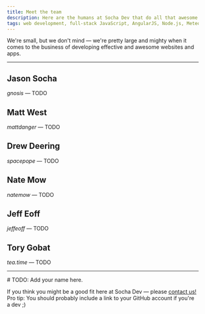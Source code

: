 ```yaml
---
title: Meet the team
description: Here are the humans at Socha Dev that do all that awesome dev work for your team. They are all quite great.
tags: web development, full-stack JavaScript, AngularJS, Node.js, Meteor, PHP, Phalcon, Drupal
---
```


We're small, but we don't mind &mdash; we're pretty large and mighty when it comes to the business of developing effective and awesome websites and apps.

* * *

## Jason Socha

_gnosis_ &mdash; TODO

## Matt West

_mattdanger_ &mdash; TODO

## Drew Deering

_spacepope_ &mdash; TODO

## Nate Mow

_natemow_ &mdash; TODO

## Jeff Eoff

_jeffeoff_ &mdash; TODO

## Tory Gobat

_tea.time_ &mdash; TODO

* * *

\# TODO: Add your name here.

If you think you might be a good fit here at Socha Dev &mdash; please <a href="/#contact" class="blue">contact us!</a> Pro tip: You should probably include a link to your GitHub account if you're a dev ;)
